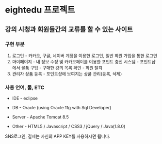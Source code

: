 # eightedu 프로젝트

## 강의 시청과 회원들간의 교류를 할 수 있는 사이트

### 구현 부분
1. 로그인 - 카카오, 구글, 네이버 계정을 이용한 로그인, 일반 회원 가입을 통한 로그인
2. 마이페이지 - 내 정보 수정 및 카카오페이를 이용한 포인트 충전 시스템
             - 포인트샵에서 물품 구입
             - 구매한 강의 목록 확인
             - 회원 탈퇴
3. 관리자 상품 등록 - 포인트샵에 보여지는 상품 관리(등록, 삭제)

### 사용 언어, 툴, ETC
* IDE - eclipse

* DB - Oracle (using Oracle 11g with Sql Developer)

* Server - Apache Tomcat 8.5

* Other - HTML5 / Javascript / CSS3 / jQuery / Java(1.8.0)


SNS로그인, 결제는 자신의 APP KEY를 사용하시면 됩니다.



